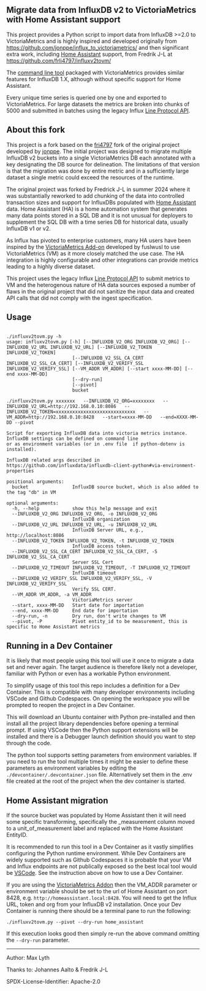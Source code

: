 ## Migrate data from InfluxDB v2 to VictoriaMetrics with Home Assistant support
This project provides a Python script to import data from InfluxDB >=2.0 to VictoriaMetrics and is highly inspired and developed originally from
https://github.com/jonppe/influx_to_victoriametrics/ and then significant extra work, including [Home Assistant](https://www.home-assistant.io) support, from Fredrik J-L at https://github.com/frli4797/influxv2tovm/

The [command line tool](https://github.com/VictoriaMetrics/VictoriaMetrics/blob/master/docs/vmctl.md) packaged with VictoriaMetrics provides similar features for InfluxDB 1.X, although without specific support for Home Assistant.

Every unique time series is queried one by one and exported to VictoriaMetrics. For large datasets the metrics are broken into chunks of 5000 and submitted in batches using the legacy Influx [Line Protocol API](https://archive.docs.influxdata.com/influxdb/v0.9/write_protocols/write_syntax/).

## About this fork
This project is a fork based on the [fri4797](https://github.com/frli4797/influxv2tovm) fork of the original project developed by [jonppe](https://github.com/jonppe/influx_to_victoriametrics/). The initial project was designed to migrate multiple InfluxDB v2 buckets into a single VictoriaMetrics DB each annotated with a key designating the DB source for delineation. The limitations of that version is that the migration was done by entire metric and in a sufficiently large dataset a single metric could exceed the resources of the runtime.

The original project was forked by Fredrick J-L in summer 2024 where it was substantially reworked to add chunking of the data into controlled transaction sizes and support for InfluxDBs populated with [Home Assistant](https://www.home-assistant.io) data. Home Assistant (HA) is a home automation system that generates many data points stored in a SQL DB and it is not unusual for deployers to supplement the SQL DB with a time series DB for historical data, usually InfluxDB v1 or v2.

As Influx has pivoted to enterprise customers, many HA users have been inspired by the [VictoriaMetrics Add-on](https://github.com/fuslwusl/homeassistant-addon-victoriametrics) developed by fuslwusl to use VictoriaMetrics (VM) as it more closely matched the use case. The HA integration is highly configurable and other integrations can provide metrics leading to a highly diverse dataset.

This project uses the legacy Influx [Line Protocol API](https://archive.docs.influxdata.com/influxdb/v0.9/write_protocols/write_syntax/) to submit metrics to VM and the heterogenous nature of HA data sources exposed a number of flaws in the original project that did not sanitize the input data and created API calls that did not comply with the ingest specification.


## Usage
~~~~

./influxv2tovm.py -h
usage: influxv2tovm.py [-h] [--INFLUXDB_V2_ORG INFLUXDB_V2_ORG] [--INFLUXDB_V2_URL INFLUXDB_V2_URL] [--INFLUXDB_V2_TOKEN INFLUXDB_V2_TOKEN]
                        [--INFLUXDB_V2_SSL_CA_CERT INFLUXDB_V2_SSL_CA_CERT] [--INFLUXDB_V2_VERIFY_SSL INFLUXDB_V2_VERIFY_SSL] [--VM_ADDR VM_ADDR] [--start xxxx-MM-DD] [--end xxxx-MM-DD]
                        [--dry-run]
                        [--pivot]
                        bucket

./influxv2tovm.py xxxxxxx   --INFLUXDB_V2_ORG=xxxxxxxx   --INFLUXDB_V2_URL=http://192.168.0.10:8086   --INFLUXDB_V2_TOKEN=xxxxxxxxxxxxxxxxxxxxxxxxxxxxx   --VM_ADDR=http://192.168.0.10:8428   --start=xxxx-MM-DD   --end=XXXX-MM-DD --pivot

Script for exporting InfluxDB data into victoria metrics instance. InfluxDB settings can be defined on command line
or as environment variables (or in .env file  if python-dotenv is installed).

InfluxDB related args described in https://github.com/influxdata/influxdb-client-python#via-environment-properties

positional arguments:
  bucket                InfluxDB source bucket, which is also added to the tag "db" in VM

optional arguments:
  -h, --help            show this help message and exit
  --INFLUXDB_V2_ORG INFLUXDB_V2_ORG, -o INFLUXDB_V2_ORG
                        InfluxDB organization
  --INFLUXDB_V2_URL INFLUXDB_V2_URL, -u INFLUXDB_V2_URL
                        InfluxDB Server URL, e.g., http://localhost:8086
  --INFLUXDB_V2_TOKEN INFLUXDB_V2_TOKEN, -t INFLUXDB_V2_TOKEN
                        InfluxDB access token.
  --INFLUXDB_V2_SSL_CA_CERT INFLUXDB_V2_SSL_CA_CERT, -S INFLUXDB_V2_SSL_CA_CERT
                        Server SSL Cert
  --INFLUXDB_V2_TIMEOUT INFLUXDB_V2_TIMEOUT, -T INFLUXDB_V2_TIMEOUT
                        InfluxDB timeout
  --INFLUXDB_V2_VERIFY_SSL INFLUXDB_V2_VERIFY_SSL, -V INFLUXDB_V2_VERIFY_SSL
                        Verify SSL CERT.
  --VM_ADDR VM_ADDR, -a VM_ADDR
                        VictoriaMetrics server
  --start, xxxx-MM-DD   Start date for importation
  --end, xxxx-MM-DD     End date for importation
  --dry-run, -n         Dry run, don't write changes to VM
  --pivot, -P           Pivot entity_id to be measurement, this is specific to Home Assistant metrics
~~~~

## Running in a Dev Container
It is likely that most people using this tool will use it once to migrate a data set and never again. The target audience is therefore likely not a developer, familiar with Python or even has a workable Python environment.

To simplify usage of this tool this repo includes a definition for a Dev Container. This is compatible with many developer environments including VSCode and Github Codespaces. On opening the workspace you will be prompted to reopen the project in a Dev Container.

This will download an Ubuntu container with Python pre-installed and then install all the project library dependencies before opening a terminal prompt. If using VSCode then the Python support extensions will be installed and there is a Debugger launch definition should you want to step through the code.

The python tool supports setting parameters from environment variables. If you need to run the tool multiple times it might be easier to define these parameters as environment variables by editing the `./devcontainer/.devcontainer.json` file. Alternatively set them in the .env file created at the root of the project when the dev container is started.

## Home Assistant migration
If the source bucket was populated by Home Assistant then it will need some specific transforming, specifically the _measurement column moved to a unit_of_measurement label and replaced with the Home Assistant EntityID.

It is recommended to run this tool in a Dev Container as it vastly simplifies configuring the Python runtime environment. While Dev Containers are widely supported such as Github Codespaces it is probable that your VM and Influx endpoints are not publically exposed so the best local tool would be [VSCode](https://code.visualstudio.com). See the instruction above on how to use a Dev Container.

If you are using the [VictoriaMetrics Addon](https://github.com/fuslwusl/homeassistant-addon-victoriametrics) then the VM_ADDR parameter or environment variable should be set to the url of Home Assistant on port 8428, e.g. `http://homeassistant.local:8428`. You will need to get the Influx URL, token and org from your InfluxDB v2 installation. Once your Dev Container is running there should be a terminal pane to run the following:
~~~~
./influxv2tovm.py --pivot --dry-run home_assistant
~~~~

If this execution looks good then simply re-run the above command omitting the `--dry-run` parameter.

---
Author: Max Lyth

Thanks to: Johannes Aalto & Fredrik J-L

SPDX-License-Identifier: Apache-2.0
